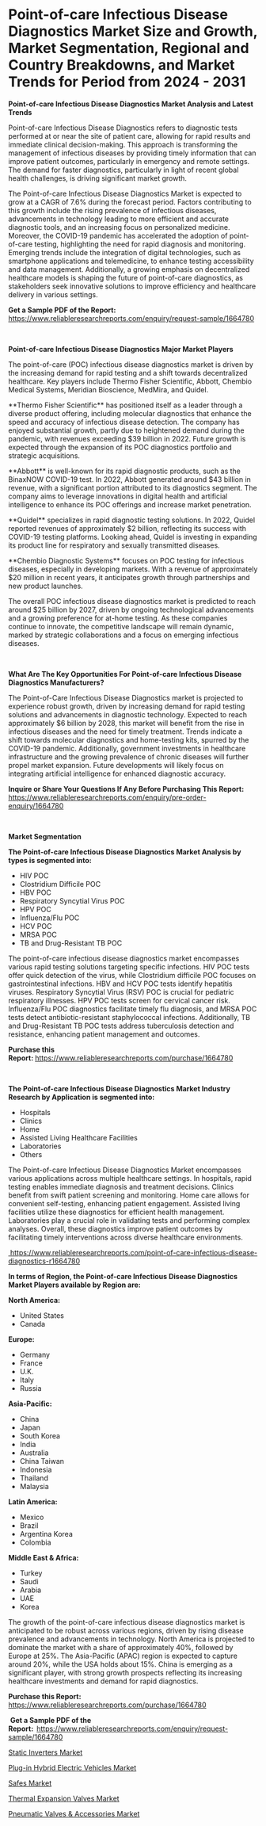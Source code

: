 <p><h1>Point-of-care Infectious Disease Diagnostics Market Size and Growth, Market Segmentation, Regional and Country Breakdowns, and Market Trends for Period from 2024 -  2031</h1></p><p><strong>Point-of-care Infectious Disease Diagnostics Market Analysis and Latest Trends</strong></p>
<p><p>Point-of-care Infectious Disease Diagnostics refers to diagnostic tests performed at or near the site of patient care, allowing for rapid results and immediate clinical decision-making. This approach is transforming the management of infectious diseases by providing timely information that can improve patient outcomes, particularly in emergency and remote settings. The demand for faster diagnostics, particularly in light of recent global health challenges, is driving significant market growth.</p><p>The Point-of-care Infectious Disease Diagnostics Market is expected to grow at a CAGR of 7.6% during the forecast period. Factors contributing to this growth include the rising prevalence of infectious diseases, advancements in technology leading to more efficient and accurate diagnostic tools, and an increasing focus on personalized medicine. Moreover, the COVID-19 pandemic has accelerated the adoption of point-of-care testing, highlighting the need for rapid diagnosis and monitoring. Emerging trends include the integration of digital technologies, such as smartphone applications and telemedicine, to enhance testing accessibility and data management. Additionally, a growing emphasis on decentralized healthcare models is shaping the future of point-of-care diagnostics, as stakeholders seek innovative solutions to improve efficiency and healthcare delivery in various settings.</p></p>
<p><strong>Get a Sample PDF of the Report:&nbsp;</strong> <a href="https://www.reliableresearchreports.com/enquiry/request-sample/1664780?utm_campaign=38&utm_medium=2&utm_source=Github&utm_content=ia&utm_term=29092024&utm_id=point-of-care-infectious-disease-diagnostics">https://www.reliableresearchreports.com/enquiry/request-sample/1664780</a></p>
<p>&nbsp;</p>
<p><strong>Point-of-care Infectious Disease Diagnostics Major Market Players</strong></p>
<p><p>The point-of-care (POC) infectious disease diagnostics market is driven by the increasing demand for rapid testing and a shift towards decentralized healthcare. Key players include Thermo Fisher Scientific, Abbott, Chembio Medical Systems, Meridian Bioscience, MedMira, and Quidel.</p><p>**Thermo Fisher Scientific** has positioned itself as a leader through a diverse product offering, including molecular diagnostics that enhance the speed and accuracy of infectious disease detection. The company has enjoyed substantial growth, partly due to heightened demand during the pandemic, with revenues exceeding $39 billion in 2022. Future growth is expected through the expansion of its POC diagnostics portfolio and strategic acquisitions.</p><p>**Abbott** is well-known for its rapid diagnostic products, such as the BinaxNOW COVID-19 test. In 2022, Abbott generated around $43 billion in revenue, with a significant portion attributed to its diagnostics segment. The company aims to leverage innovations in digital health and artificial intelligence to enhance its POC offerings and increase market penetration.</p><p>**Quidel** specializes in rapid diagnostic testing solutions. In 2022, Quidel reported revenues of approximately $2 billion, reflecting its success with COVID-19 testing platforms. Looking ahead, Quidel is investing in expanding its product line for respiratory and sexually transmitted diseases.</p><p>**Chembio Diagnostic Systems** focuses on POC testing for infectious diseases, especially in developing markets. With a revenue of approximately $20 million in recent years, it anticipates growth through partnerships and new product launches.</p><p>The overall POC infectious disease diagnostics market is predicted to reach around $25 billion by 2027, driven by ongoing technological advancements and a growing preference for at-home testing. As these companies continue to innovate, the competitive landscape will remain dynamic, marked by strategic collaborations and a focus on emerging infectious diseases.</p></p>
<p>&nbsp;</p>
<p><strong>What Are The Key Opportunities For Point-of-care Infectious Disease Diagnostics Manufacturers?</strong></p>
<p><p>The Point-of-Care Infectious Disease Diagnostics market is projected to experience robust growth, driven by increasing demand for rapid testing solutions and advancements in diagnostic technology. Expected to reach approximately $6 billion by 2028, this market will benefit from the rise in infectious diseases and the need for timely treatment. Trends indicate a shift towards molecular diagnostics and home-testing kits, spurred by the COVID-19 pandemic. Additionally, government investments in healthcare infrastructure and the growing prevalence of chronic diseases will further propel market expansion. Future developments will likely focus on integrating artificial intelligence for enhanced diagnostic accuracy.</p></p>
<p><strong>Inquire or Share Your Questions If Any Before Purchasing This Report:</strong> <a href="https://www.reliableresearchreports.com/enquiry/pre-order-enquiry/1664780?utm_campaign=38&utm_medium=2&utm_source=Github&utm_content=ia&utm_term=29092024&utm_id=point-of-care-infectious-disease-diagnostics">https://www.reliableresearchreports.com/enquiry/pre-order-enquiry/1664780</a></p>
<p>&nbsp;</p>
<p><strong>Market Segmentation</strong></p>
<p><strong>The Point-of-care Infectious Disease Diagnostics Market Analysis by types is segmented into:</strong></p>
<p><ul><li>HIV POC</li><li>Clostridium Difficile POC</li><li>HBV POC</li><li>Respiratory Syncytial Virus POC</li><li>HPV POC</li><li>Influenza/Flu POC</li><li>HCV POC</li><li>MRSA POC</li><li>TB and Drug-Resistant TB POC</li></ul></p>
<p><p>The point-of-care infectious disease diagnostics market encompasses various rapid testing solutions targeting specific infections. HIV POC tests offer quick detection of the virus, while Clostridium difficile POC focuses on gastrointestinal infections. HBV and HCV POC tests identify hepatitis viruses. Respiratory Syncytial Virus (RSV) POC is crucial for pediatric respiratory illnesses. HPV POC tests screen for cervical cancer risk. Influenza/Flu POC diagnostics facilitate timely flu diagnosis, and MRSA POC tests detect antibiotic-resistant staphylococcal infections. Additionally, TB and Drug-Resistant TB POC tests address tuberculosis detection and resistance, enhancing patient management and outcomes.</p></p>
<p><strong>Purchase this Report:&nbsp;</strong><a href="https://www.reliableresearchreports.com/purchase/1664780?utm_campaign=38&utm_medium=2&utm_source=Github&utm_content=ia&utm_term=29092024&utm_id=point-of-care-infectious-disease-diagnostics">https://www.reliableresearchreports.com/purchase/1664780</a></p>
<p>&nbsp;</p>
<p><strong>The Point-of-care Infectious Disease Diagnostics Market Industry Research by Application is segmented into:</strong></p>
<p><ul><li>Hospitals</li><li>Clinics</li><li>Home</li><li>Assisted Living Healthcare Facilities</li><li>Laboratories</li><li>Others</li></ul></p>
<p><p>The Point-of-care Infectious Disease Diagnostics Market encompasses various applications across multiple healthcare settings. In hospitals, rapid testing enables immediate diagnosis and treatment decisions. Clinics benefit from swift patient screening and monitoring. Home care allows for convenient self-testing, enhancing patient engagement. Assisted living facilities utilize these diagnostics for efficient health management. Laboratories play a crucial role in validating tests and performing complex analyses. Overall, these diagnostics improve patient outcomes by facilitating timely interventions across diverse healthcare environments.</p></p>
<p><a href="https://www.reliableresearchreports.com/point-of-care-infectious-disease-diagnostics-r1664780?utm_campaign=38&utm_medium=2&utm_source=Github&utm_content=ia&utm_term=29092024&utm_id=point-of-care-infectious-disease-diagnostics">&nbsp;https://www.reliableresearchreports.com/point-of-care-infectious-disease-diagnostics-r1664780</a></p>
<p><strong>In terms of Region, the Point-of-care Infectious Disease Diagnostics Market Players available by Region are:</strong></p>
<p>
    <p> <strong> North America: </strong>
        <ul>
            <li>United States</li>
            <li>Canada</li>
        </ul>
        </p> 
    <p> <strong> Europe: </strong>
        <ul>
            <li>Germany</li>
            <li>France</li>
            <li>U.K.</li>
            <li>Italy</li>
            <li>Russia</li>
        </ul>
        </p> 
    <p> <strong> Asia-Pacific: </strong>
        <ul>
            <li>China</li>
            <li>Japan</li>
            <li>South Korea</li>
            <li>India</li>
            <li>Australia</li>
            <li>China Taiwan</li>
            <li>Indonesia</li>
            <li>Thailand</li>
            <li>Malaysia</li>
        </ul>
        </p> 
    <p> <strong> Latin America: </strong>
        <ul>
            <li>Mexico</li>
            <li>Brazil</li>
            <li>Argentina Korea</li>
            <li>Colombia</li>
        </ul>
        </p> 
    <p> <strong> Middle East & Africa: </strong>
        <ul>
            <li>Turkey</li>
            <li>Saudi</li>
            <li>Arabia</li>
            <li>UAE</li>
            <li>Korea</li>
        </ul>
    </p>
    </p>
<p><p>The growth of the point-of-care infectious disease diagnostics market is anticipated to be robust across various regions, driven by rising disease prevalence and advancements in technology. North America is projected to dominate the market with a share of approximately 40%, followed by Europe at 25%. The Asia-Pacific (APAC) region is expected to capture around 20%, while the USA holds about 15%. China is emerging as a significant player, with strong growth prospects reflecting its increasing healthcare investments and demand for rapid diagnostics.</p></p>
<p><strong>Purchase this Report: </strong><a href="https://www.reliableresearchreports.com/purchase/1664780?utm_campaign=38&utm_medium=2&utm_source=Github&utm_content=ia&utm_term=29092024&utm_id=point-of-care-infectious-disease-diagnostics">https://www.reliableresearchreports.com/purchase/1664780</a></p>
<p>&nbsp;<strong>Get a Sample PDF of the Report:&nbsp;&nbsp;</strong><a href="https://www.reliableresearchreports.com/enquiry/request-sample/1664780?utm_campaign=38&utm_medium=2&utm_source=Github&utm_content=ia&utm_term=29092024&utm_id=point-of-care-infectious-disease-diagnostics">https://www.reliableresearchreports.com/enquiry/request-sample/1664780</a></p>
<p><strong></strong></p>
<p><p><a href="https://issuu.com/reportprime-2/docs/static-inverters-market-size-2030.p_4d72f8e7f8b8ba?utm_campaign=38&utm_medium=2&utm_source=Github&utm_content=ia&utm_term=29092024&utm_id=point-of-care-infectious-disease-diagnostics">Static Inverters Market</a></p><p><a href="https://github.com/ChristianClark406/Market-Research-Report-List-1/blob/main/plug-in-hybrid-electric-vehicles-market.md?utm_campaign=38&utm_medium=2&utm_source=Github&utm_content=ia&utm_term=29092024&utm_id=point-of-care-infectious-disease-diagnostics">Plug-in Hybrid Electric Vehicles Market</a></p><p><a href="https://www.linkedin.com/pulse/safes-market-growth-segmentation-regional-analysis-global-htczc?utm_campaign=38&utm_medium=2&utm_source=Github&utm_content=ia&utm_term=29092024&utm_id=point-of-care-infectious-disease-diagnostics">Safes Market</a></p><p><a href="https://www.linkedin.com/pulse/what-growth-opportunities-challenges-thermal-expansion-eozwe?utm_campaign=38&utm_medium=2&utm_source=Github&utm_content=ia&utm_term=29092024&utm_id=point-of-care-infectious-disease-diagnostics">Thermal Expansion Valves Market</a></p><p><a href="https://github.com/jennyt6m/Market-Research-Report-List-1/blob/main/pneumatic-valves-accessories-market.md?utm_campaign=38&utm_medium=2&utm_source=Github&utm_content=ia&utm_term=29092024&utm_id=point-of-care-infectious-disease-diagnostics">Pneumatic Valves & Accessories Market</a></p></p>